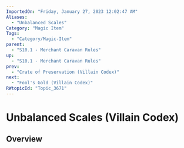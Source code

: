 ```yaml
---
ImportedOn: "Friday, January 27, 2023 12:02:47 AM"
Aliases:
  - "Unbalanced Scales"
Category: "Magic Item"
Tags:
  - "Category/Magic-Item"
parent:
  - "S10.1 - Merchant Caravan Rules"
up:
  - "S10.1 - Merchant Caravan Rules"
prev:
  - "Crate of Preservation (Villain Codex)"
next:
  - "Fool's Gold (Villain Codex)"
RWtopicId: "Topic_3671"
---
```

# Unbalanced Scales (Villain Codex)
## Overview
